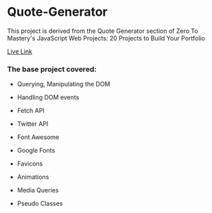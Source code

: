 # Quote-Generator
This project is derived from the Quote Generator section of Zero To Mastery's JavaScript Web Projects: 20 Projects to Build Your Portfolio

 [Live Link](https://padmarathore.github.io/Quote-Generator/)


### The base project covered:

- Querying, Manipulating the DOM

- Handling DOM events

- Fetch API

- Twitter API

- Font Awesome

- Google Fonts

- Favicons

- Animations

- Media Queries

- Pseudo Classes


